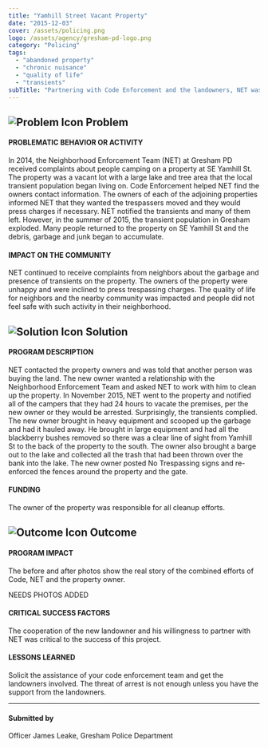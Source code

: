 ```yaml
---
title: "Yamhill Street Vacant Property"
date: "2015-12-03"
cover: /assets/policing.png
logo: /assets/agency/gresham-pd-logo.png
category: "Policing"
tags:
  - "abandoned property"
  - "chronic nuisance"
  - "quality of life"
  - "transients"
subTitle: "Partnering with Code Enforcement and the landowners, NET was able to successfully address illegal camping on a vacant lot."
---
```


## ![Problem Icon](https://github.com/google/material-design-icons/raw/master/alert/1x_web/ic_error_outline_black_48dp.png "Problem") Problem

#### PROBLEMATIC BEHAVIOR OR ACTIVITY

In 2014, the Neighborhood Enforcement Team (NET) at Gresham PD received complaints about people camping on a property at SE Yamhill St. The property was a vacant lot with a large lake and tree area that the local transient population began living on. Code Enforcement helped NET find the owners contact information. The owners of each of the adjoining properties informed NET that they wanted the trespassers moved and they would press charges if necessary. NET notified the transients and many of them left. However, in the summer of 2015, the transient population in Gresham exploded. Many people returned to the property on SE Yamhill St and the debris, garbage and junk began to accumulate.

#### IMPACT ON THE COMMUNITY

NET continued to receive complaints from neighbors about the garbage and presence of transients on the property. The owners of the property were unhappy and were inclined to press trespassing charges. The quality of life for neighbors and the nearby community was impacted and people did not feel safe with such activity in their neighborhood.

## ![Solution Icon](https://github.com/google/material-design-icons/raw/master/action/1x_web/ic_lightbulb_outline_black_48dp.png "Solution") Solution

#### PROGRAM DESCRIPTION

NET contacted the property owners and was told that another person was buying the land. The new owner wanted a relationship with the Neighborhood Enforcement Team and asked NET to work with him to clean up the property. In November 2015, NET went to the property and notified all of the campers that they had 24 hours to vacate the premises, per the new owner or they would be arrested. Surprisingly, the transients complied. The new owner brought in heavy equipment and scooped up the garbage and had it hauled away. He brought in large equipment and had all the blackberry bushes removed so there was a clear line of sight from Yamhill St to the back of the property to the south. The owner also brought a barge out to the lake and collected all the trash that had been thrown over the bank into the lake. The new owner posted No Trespassing signs and re-enforced the fences around the property and the gate.

#### FUNDING

The owner of the property was responsible for all cleanup efforts.

## ![Outcome Icon](https://github.com/google/material-design-icons/raw/master/action/1x_web/ic_view_list_black_48dp.png "Outcome") Outcome

#### PROGRAM IMPACT

The before and after photos show the real story of the combined efforts of Code, NET and the property owner.

NEEDS PHOTOS ADDED

#### CRITICAL SUCCESS FACTORS

The cooperation of the new landowner and his willingness to partner with NET was critical to the success of this project.

#### LESSONS LEARNED

Solicit the assistance of your code enforcement team and get the landowners involved. The threat of arrest is not enough unless you have the support from the landowners.

---

#### Submitted by
Officer James Leake, Gresham Police Department
